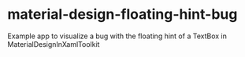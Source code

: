 # material-design-floating-hint-bug
Example app to visualize a bug with the floating hint of a TextBox in MaterialDesignInXamlToolkit
